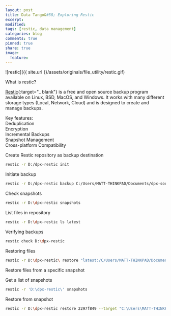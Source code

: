 ```yaml
---
layout: post
title: Data Tango&#58; Exploring Restic
excerpt:
modified:
tags: [restic, data management]
categories: blog
comments: true
pinned: true
share: true
image:
  feature:
---
```


![restic]({{ site.url }}/assets/originals/file_utility/restic.gif)

What is restic?

[Restic](https://restic.net/){:target="\_ blank"} is a free and open source backup program available on Linux, BSD, MacOS, and Windows. It works with many different storage types (Local, Network, Cloud) and is designed to create and manage backups.

Key features:
<br>
Deduplication
<br>
Encryption
<br>
Incremental Backups
<br>
Snapshot Management
<br>
Cross-platform Compatibility
<br>

Create Restic repository as backup destination

```bash
restic -r D:/dpx-restic init
```

Initiate backup

```bash
restic -r D:/dpx-restic backup C:/Users/MATT-THINKPAD/Documents/dpx-source/
```

Check snapshots

```bash
restic -r D:\dpx-restic snapshots
```

List files in repository

```bash
restic -r D:\dpx-restic ls latest
```

Verifying backups

```bash
restic check D:\dpx-restic
```

Restoring files

```bash
restic -r D:\dpx-restic\ restore "latest:/C/Users/MATT-THINKPAD/Documents/dpx-source/" --target "C:\Users\MATT-THINKPAD\OneDrive - nyu.edu\Desktop\dpx-restore"
```

Restore files from a specific snapshot

Get a list of snapshots

```bash
restic -r 'D:\dpx-restic\' snapshots
```

Restore from snapshot

```bash
restic -r D:\dpx-restic restore 2297f849 --target "C:\Users\MATT-THINKPAD\OneDrive - nyu.edu\Desktop\dpx-restore"
```
